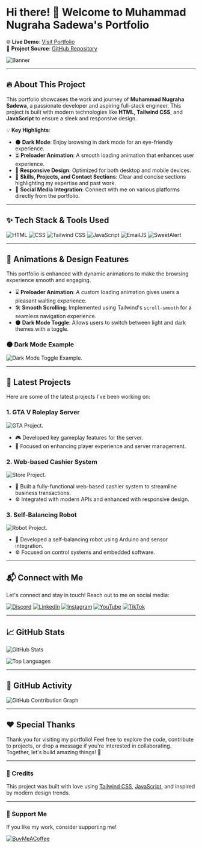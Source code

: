 # Hi there! 👋 Welcome to Muhammad Nugraha Sadewa's Portfolio

🌐 **Live Demo**: [Visit Portfolio](https://your-portfolio-link.com)  
📄 **Project Source**: [GitHub Repository](https://github.com/MNugrahaSadewa)

![Banner](https://media.giphy.com/media/QDjpIL6oNCVZ4qzGs7/giphy.gif?cid=790b761117l3ww38z330b1jqtkuj4ndlvamee1mw60g3qohf&ep=v1_gifs_search&rid=giphy.gif&ct=g)

---

## 🔥 About This Project

This portfolio showcases the work and journey of **Muhammad Nugraha Sadewa**, a passionate developer and aspiring full-stack engineer. This project is built with modern technologies like **HTML, Tailwind CSS**, and **JavaScript** to ensure a sleek and responsive design.

💡 **Key Highlights**:
- 🌑 **Dark Mode**: Enjoy browsing in dark mode for an eye-friendly experience.
- ⏳ **Preloader Animation**: A smooth loading animation that enhances user experience.
- 📱 **Responsive Design**: Optimized for both desktop and mobile devices.
- 💼 **Skills, Projects, and Contact Sections**: Clear and concise sections highlighting my expertise and past work.
- 📱 **Social Media Integration**: Connect with me on various platforms directly from the portfolio.

---

## ✨ Tech Stack & Tools Used

![HTML](https://img.shields.io/badge/HTML-E34F26?style=for-the-badge&logo=html5&logoColor=white)
![CSS](https://img.shields.io/badge/CSS-1572B6?style=for-the-badge&logo=css3&logoColor=white)
![Tailwind CSS](https://img.shields.io/badge/Tailwind%20CSS-38B2AC?style=for-the-badge&logo=tailwind-css&logoColor=white)
![JavaScript](https://img.shields.io/badge/JavaScript-F7DF1E?style=for-the-badge&logo=javascript&logoColor=black)
![EmailJS](https://img.shields.io/badge/EmailJS-21A366?style=for-the-badge&logo=javascript&logoColor=white)
![SweetAlert](https://img.shields.io/badge/SweetAlert2-ff0000?style=for-the-badge&logo=javascript&logoColor=white)

---

## 🎨 Animations & Design Features

This portfolio is enhanced with dynamic animations to make the browsing experience smooth and engaging.

- ⌛ **Preloader Animation**: A custom loading animation gives users a pleasant waiting experience.
- 🛠️ **Smooth Scrolling**: Implemented using Tailwind's `scroll-smooth` for a seamless navigation experience.
- 🌑 **Dark Mode Toggle**: Allows users to switch between light and dark themes with a toggle.

### 🌑 Dark Mode Example
![Dark Mode Toggle Example](https://giphy.com/embed/V4NSR1NG2p0KeJJyr5").

---

## 🚀 Latest Projects

Here are some of the latest projects I've been working on:

### 1. **GTA V Roleplay Server**
![GTA Project]( https://giphy.com/embed/V4NSR1NG2p0KeJJyr5).
- 🎮 Developed key gameplay features for the server.
- 🎯 Focused on enhancing player experience and server management.

### 2. **Web-based Cashier System**
![Store Project](https://giphy.com/embed/V4NSR1NG2p0KeJJyr5).
- 🛒 Built a fully-functional web-based cashier system to streamline business transactions.
- ⚙️ Integrated with modern APIs and enhanced with responsive design.

### 3. **Self-Balancing Robot**
![Robot Project](https://giphy.com/embed/V4NSR1NG2p0KeJJyr5).
- 🤖 Developed a self-balancing robot using Arduino and sensor integration.
- ⚙️ Focused on control systems and embedded software.

---

## 📬 Connect with Me

Let's connect and stay in touch! Reach out to me on social media:

[![Discord](https://img.shields.io/badge/Discord-5865F2?style=for-the-badge&logo=discord&logoColor=white)]([https://discord.gg/yourserver](https://discord.gg/xWfk4HmeS8))
[![LinkedIn](https://img.shields.io/badge/LinkedIn-0077B5?style=for-the-badge&logo=linkedin&logoColor=white)](https://linkedin.com/in/mnugrahasadewa)
[![Instagram](https://img.shields.io/badge/Instagram-E4405F?style=for-the-badge&logo=instagram&logoColor=white)](https://instagram.com/nunug14)
[![YouTube](https://img.shields.io/badge/YouTube-FF0000?style=for-the-badge&logo=youtube&logoColor=white)](https://www.youtube.com/channel/UCyahSgBHDilJfQd7930SF2A)
[![TikTok](https://img.shields.io/badge/TikTok-000000?style=for-the-badge&logo=tiktok&logoColor=white)](https://tiktok.com/@nunukk14)

---

## 📈 GitHub Stats

![GitHub Stats](https://github-readme-stats.vercel.app/api?username=MNugrahaSadewa&show_icons=true&theme=radical)

![Top Languages](https://github-readme-stats.vercel.app/api/top-langs/?username=MNugrahaSadewa&layout=compact&theme=radical)

---

## 🎯 GitHub Activity

<!-- Add dynamic contribution graph -->
![GitHub Contribution Graph](https://activity-graph.herokuapp.com/graph?username=MNugrahaSadewa&theme=dracula&bg_color=1a1b27&color=9e4c98&line=9e4c98&point=444)

---

## ❤️ Special Thanks

Thank you for visiting my portfolio! Feel free to explore the code, contribute to projects, or drop a message if you're interested in collaborating. Together, let's build amazing things! 🚀

---

### 🙏 Credits

This project was built with love using [Tailwind CSS](https://tailwindcss.com/), [JavaScript](https://www.javascript.com/), and inspired by modern design trends.

---

### 🎁 Support Me

If you like my work, consider supporting me!

[![BuyMeACoffee](https://img.shields.io/badge/Buy_Me_A_Coffee-F7DF1E?style=for-the-badge&logo=buy-me-a-coffee&logoColor=white)](https://www.buymeacoffee.com/yourusername)
